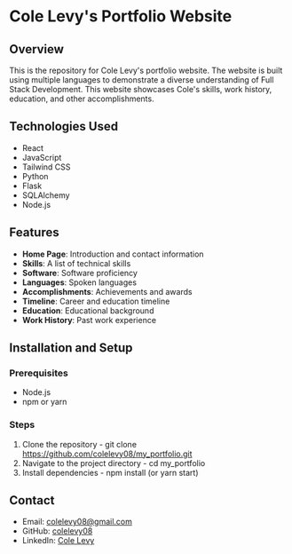 # Cole Levy's Portfolio Website

## Overview
This is the repository for Cole Levy's portfolio website. The website is built using multiple languages to demonstrate a diverse understanding of Full Stack Development. This website showcases Cole's skills, work history, education, and other accomplishments.

## Technologies Used
- React
- JavaScript
- Tailwind CSS
- Python
- Flask
- SQLAlchemy
- Node.js

## Features
- **Home Page**: Introduction and contact information
- **Skills**: A list of technical skills
- **Software**: Software proficiency
- **Languages**: Spoken languages
- **Accomplishments**: Achievements and awards
- **Timeline**: Career and education timeline
- **Education**: Educational background
- **Work History**: Past work experience

## Installation and Setup

### Prerequisites
- Node.js
- npm or yarn

### Steps
1. Clone the repository - git clone https://github.com/colelevy08/my_portfolio.git
2. Navigate to the project directory - cd my_portfolio
3. Install dependencies - npm install (or yarn start)

## Contact
- Email: [colelevy08@gmail.com](mailto:colelevy08@gmail.com)
- GitHub: [colelevy08](https://github.com/colelevy08)
- LinkedIn: [Cole Levy](https://www.linkedin.com/in/colelevy)

